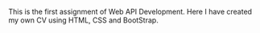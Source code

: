 This is the first assignment of Web API Development.
Here I have created my own CV using HTML, CSS and BootStrap.

